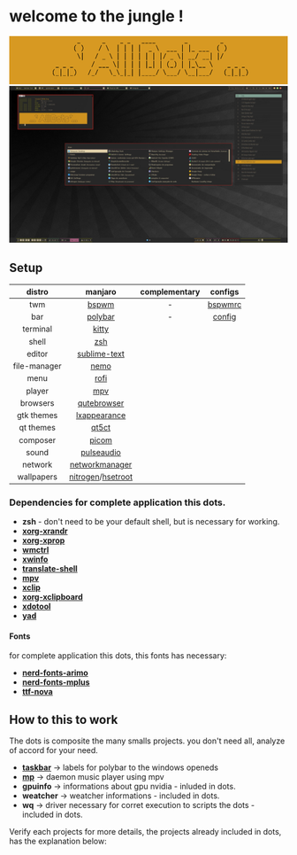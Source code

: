 # welcome to the jungle !
![my desktop](logodots.jpg)
![screenshoot](print.jpg)

## Setup

distro|manjaro | complementary | configs
:--:|:-------:|:------:|:-----:
twm|[bspwm](https://github.com/baskerville/bspwm) | - | [bspwmrc](bspwmrc)
bar|[polybar](https://github.com/polybar/polybar) | - | [config](polybar/config.bspwm)
terminal|[kitty](https://github.com/kovidgoyal/kitty)
shell|[zsh](https://www.zsh.org/)
editor|[sublime-text](http://www.sublimetext.com/3)
file-manager|[nemo](https://github.com/linuxmint/nemo)
menu|[rofi](https://github.com/DaveDavenport/rofi)
player|[mpv](https://mpv.io/)
browsers|[qutebrowser](https://www.qutebrowser.org/)
gtk themes|[lxappearance](https://lxde.org/)
qt themes|[qt5ct](https://qt5ct.sourceforge.io/)
composer|[picom](https://github.com/yshui/picom)
sound|[pulseaudio](https://www.freedesktop.org/wiki/Software/PulseAudio/)
network|[networkmanager](https://wiki.gnome.org/Projects/NetworkManager)
wallpapers|[nitrogen](http://projects.l3ib.org/nitrogen/)/[hsetroot](https://github.com/himdel/hsetroot)

### Dependencies for complete application this dots.

* **zsh** - don't need to be your default shell, but is necessary for working.
* **[xorg-xrandr](https://xorg.freedesktop.org/)**
* **[xorg-xprop](https://xorg.freedesktop.org/)**
* **[wmctrl](http://tripie.sweb.cz/utils/wmctrl/)**
* **[xwinfo](https://github.com/baskerville/xwinfo)**
* **[translate-shell](https://www.soimort.org/translate-shell/)**
* **[mpv](https://mpv.io/)**
* **[xclip](https://github.com/astrand/xclip)**
* **[xorg-xclipboard](https://xorg.freedesktop.org/)**
* **[xdotool](http://www.semicomplete.com/projects/xdotool/)**
* **[yad](https://github.com/v1cont/yad)**

#### Fonts
for complete application this dots, this fonts has necessary:
* **[nerd-fonts-arimo](https://github.com/ryanoasis/nerd-fonts)**
* **[nerd-fonts-mplus](https://github.com/ryanoasis/nerd-fonts)**
* **[ttf-nova](http://openfontlibrary.org/font/nova)**

## How to this to work

The dots is composite the many smalls projects. you don't need all, analyze of accord for your need.
 
* **[taskbar](https://github.com/odilonscoelho/taskbar)** -> labels for polybar to the windows openeds
* **[mp](https://github.com/odilonscoelho/mp)** -> daemon music player using mpv
* **gpuinfo** -> informations about gpu nvidia - inluded in dots.
* **weatcher** -> weatcher informations - included in dots.
* **wq** -> driver necessary for corret execution to scripts the dots - included in dots.

Verify each projects for more details, the projects already included in dots, has the explanation below:

